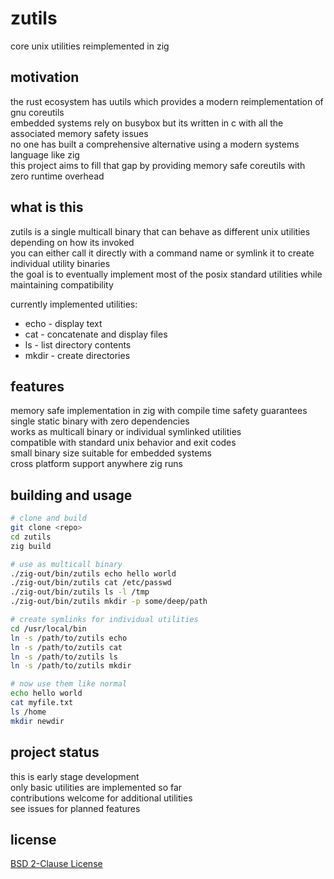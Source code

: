 # zutils

core unix utilities reimplemented in zig

## motivation

the rust ecosystem has uutils which provides a modern reimplementation of gnu coreutils  
embedded systems rely on busybox but its written in c with all the associated memory safety issues  
no one has built a comprehensive alternative using a modern systems language like zig  
this project aims to fill that gap by providing memory safe coreutils with zero runtime overhead

## what is this

zutils is a single multicall binary that can behave as different unix utilities depending on how its invoked  
you can either call it directly with a command name or symlink it to create individual utility binaries  
the goal is to eventually implement most of the posix standard utilities while maintaining compatibility  

currently implemented utilities:
- echo - display text
- cat - concatenate and display files  
- ls - list directory contents
- mkdir - create directories

## features

memory safe implementation in zig with compile time safety guarantees  
single static binary with zero dependencies  
works as multicall binary or individual symlinked utilities  
compatible with standard unix behavior and exit codes  
small binary size suitable for embedded systems  
cross platform support anywhere zig runs

## building and usage

```bash
# clone and build
git clone <repo>
cd zutils
zig build

# use as multicall binary
./zig-out/bin/zutils echo hello world
./zig-out/bin/zutils cat /etc/passwd
./zig-out/bin/zutils ls -l /tmp
./zig-out/bin/zutils mkdir -p some/deep/path

# create symlinks for individual utilities
cd /usr/local/bin
ln -s /path/to/zutils echo
ln -s /path/to/zutils cat
ln -s /path/to/zutils ls
ln -s /path/to/zutils mkdir

# now use them like normal
echo hello world
cat myfile.txt
ls /home
mkdir newdir
```

## project status

this is early stage development  
only basic utilities are implemented so far  
contributions welcome for additional utilities  
see issues for planned features

## license

[BSD 2-Clause License](LICENSE)